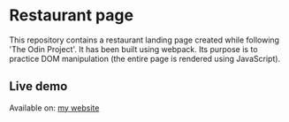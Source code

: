 # Restaurant page
This repository contains a restaurant landing page created while following 'The Odin Project'. It has been built using webpack. Its purpose is to practice DOM manipulation (the entire page is rendered using JavaScript).

## Live demo
Available on: [my website](https://bussun.dev/projects/restaurant-page/)
